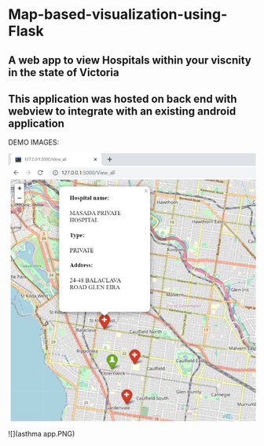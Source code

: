 # Map-based-visualization-using-Flask 
## A web app to view Hospitals within your viscnity in the state of Victoria

## This application was hosted on back end with webview to integrate with an existing android application 

DEMO IMAGES:  

![](2.PNG)


![](asthma app.PNG)



